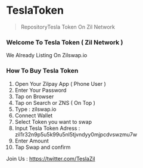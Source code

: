 # TeslaToken

> RepositoryTesla Token On Zil Network

### Welcome To Tesla Token ( Zil Network )

We Already Listing On Zilswap.io

### How To Buy Tesla Token
1. Open Your Zilpay App ( Phone User )
2. Enter Your Password
3. Tap on Browser
4. Tap on Search or ZNS ( On Top )
5. Type : zilswap.io
6. Connect Wallet
7. Select Token you want to swap
8. Input Tesla Token Adress : zil1r32n9p5u5k99u5nl5tjvndyy0mjpcdvswzmu7w
9. Enter Amount
10. Tap Swap and confirm

Join Us :
https://twitter.com/TeslaZil


